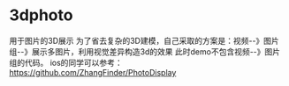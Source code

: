 # 3dphoto
用于图片的3D展示
为了省去复杂的3D建模，自己采取的方案是：视频--》图片组--》展示多图片，利用视觉差异构造3d的效果
此时demo不包含视频--》图片组的代码。
ios的同学可以参考：https://github.com/ZhangFinder/PhotoDisplay
